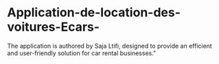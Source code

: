 # Application-de-location-des-voitures-Ecars-
The application is authored by Saja Ltifi, designed to provide an efficient and user-friendly solution for car rental businesses."
